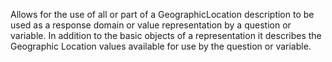 Allows for the use of all or part of a GeographicLocation description to be used as a response domain or value representation by a question or variable. In addition to the basic objects of a representation it describes the Geographic Location values available for use by the question or variable.